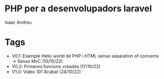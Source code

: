 # PHP per a desenvolupadors laravel

Isaac Andreu

# Tags

- V0.1: Exemple Hello world de PHP i HTML sense separation of concerns -> Sense MvC (10/10/22)
- V0.2: Primeres funcions creades (17/10/22)
- V1.0: Video 101 Acabat (24/10/22)

